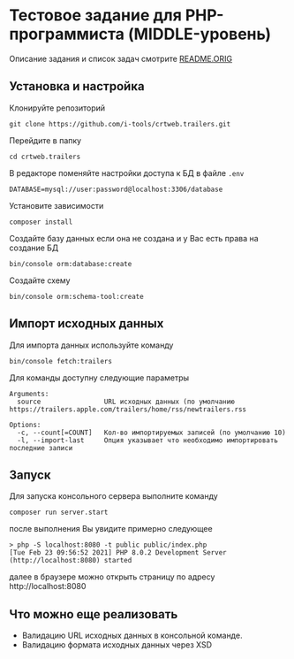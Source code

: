 Тестовое задание для PHP-программиста (MIDDLE-уровень)
======================================================

Описание задания и список задач смотрите [README.ORIG](README.ORIG.md)

Установка и настройка
---------------------

Клонируйте репозиторий
```console
git clone https://github.com/i-tools/crtweb.trailers.git
```

Перейдите в папку
```console
cd crtweb.trailers
```

В редакторе поменяйте настройки доступа к БД в файле `.env`
```
DATABASE=mysql://user:password@localhost:3306/database
```

Установите зависимости
```console
composer install
```
Создайте базу данных если она не создана и у Вас есть права на создание БД
```console
bin/console orm:database:create
```

Создайте схему
```console
bin/console orm:schema-tool:create
```

Импорт исходных данных
----------------------

Для импорта данных используйте команду
```console
bin/console fetch:trailers
```
Для команды доступну следующие параметры
```
Arguments:
  source                URL исходных данных (по умолчанию https://trailers.apple.com/trailers/home/rss/newtrailers.rss

Options:
  -c, --count[=COUNT]   Кол-во импортируемых записей (по умолчанию 10)
  -l, --import-last     Опция указывает что необходимо импортировать последние записи
```

Запуск
------

Для запуска консольного сервера выполните команду
```console
composer run server.start
```
после выполнения Вы увидите примерно следующее
```console
> php -S localhost:8080 -t public public/index.php
[Tue Feb 23 09:56:52 2021] PHP 8.0.2 Development Server (http://localhost:8080) started
```
далее в браузере можно открыть страницу по адресу http://localhost:8080

Что можно еще реализовать
-------------------------
- Валидацию URL исходных данных в консольной команде.
- Валидацию формата исходных данных через XSD
